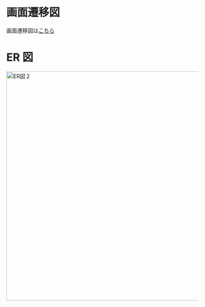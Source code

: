 # 画面遷移図

画面遷移図は[こちら](https://www.figma.com/design/72jAuzRaTWBv3qBp6eaSjI/%E3%82%B3%E3%83%B3%E3%83%93%E3%83%8B%E3%83%AC%E3%83%93%E3%83%A5%E3%83%BC%E3%82%A2%E3%83%97%E3%83%AA%EF%BC%88%E4%BB%AE%EF%BC%89?node-id=0-1&t=fdR3vbXsWskNSVLl-1)

# ER 図

<img width="602" alt="ER図２" src="https://github.com/user-attachments/assets/dff99729-4e97-498e-af3f-bf82fae6c798">
